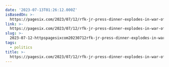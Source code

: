 ```yaml
---
date: '2023-07-13T01:26:12.000Z'
isBasedOn: >-
  https://pagesix.com/2023/07/12/rfk-jr-press-dinner-explodes-in-war-of-words-and-farts/
link: >-
  https://pagesix.com/2023/07/12/rfk-jr-press-dinner-explodes-in-war-of-words-and-farts/
slug: >-
  2023-07-12-httpspagesixcom20230712rfk-jr-press-dinner-explodes-in-war-of-words-and-farts
tags:
  - politics
title: >-
  https://pagesix.com/2023/07/12/rfk-jr-press-dinner-explodes-in-war-of-words-and-farts/
---
```



